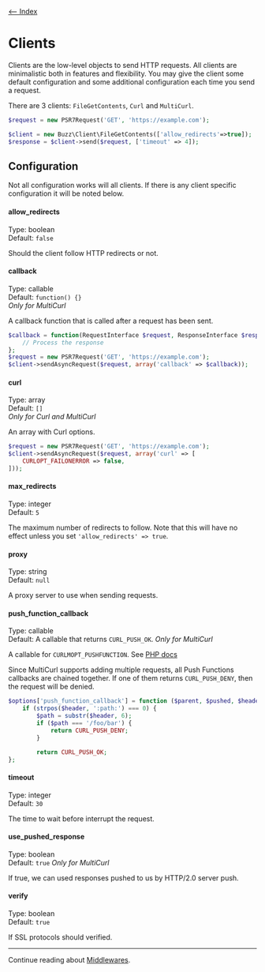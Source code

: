 [<-- Index](/doc/index.md)

# Clients

Clients are the low-level objects to send HTTP requests. All clients are minimalistic both in 
features and flexibility. You may give the client some default configuration and some additional 
configuration each time you send a request. 

There are 3 clients: `FileGetContents`, `Curl` and `MultiCurl`. 

```php
$request = new PSR7Request('GET', 'https://example.com');

$client = new Buzz\Client\FileGetContents(['allow_redirects'=>true]);
$response = $client->send($request, ['timeout' => 4]);
```

## Configuration

Not all configuration works will all clients. If there is any client specific configuration it 
will be noted below. 

#### allow_redirects

Type: boolean<br>
Default: `false`

Should the client follow HTTP redirects or not. 

#### callback

Type: callable<br>
Default: `function() {}`<br>
*Only for MultiCurl*

A callback function that is called after a request has been sent. 

```php
$callback = function(RequestInterface $request, ResponseInterface $response = null, ClientException $exception = null) {
    // Process the response
};
$request = new PSR7Request('GET', 'https://example.com');
$client->sendAsyncRequest($request, array('callback' => $callback));
```

#### curl

Type: array<br>
Default: `[]`<br>
*Only for Curl and MultiCurl*

An array with Curl options. 

```php
$request = new PSR7Request('GET', 'https://example.com');
$client->sendAsyncRequest($request, array('curl' => [
    CURLOPT_FAILONERROR => false,
]));
```

#### max_redirects

Type: integer<br>
Default: `5`

The maximum number of redirects to follow. Note that this will have no effect unless you set
`'allow_redirects' => true`.

#### proxy

Type: string<br>
Default: `null`

A proxy server to use when sending requests. 

#### push_function_callback

Type: callable<br>
Default: A callable that returns `CURL_PUSH_OK`.
*Only for MultiCurl*

A callable for `CURLMOPT_PUSHFUNCTION`. See [PHP docs](http://php.net/manual/en/function.curl-multi-setopt.php) 

Since MultiCurl supports adding multiple requests, all Push Functions callbacks are
chained together. If one of them returns `CURL_PUSH_DENY`, then the request will be denied. 

```php
$options['push_function_callback'] = function ($parent, $pushed, $headers) {
    if (strpos($header, ':path:') === 0) {
        $path = substr($header, 6);
        if ($path === '/foo/bar') {
            return CURL_PUSH_DENY;
        }

        return CURL_PUSH_OK;
};
```

#### timeout

Type: integer<br>
Default: `30`

The time to wait before interrupt the request. 

#### use_pushed_response

Type: boolean<br>
Default: `true`
*Only for MultiCurl*

If true, we can used responses pushed to us by HTTP/2.0 server push. 

#### verify

Type: boolean<br>
Default: `true`

If SSL protocols should verified. 

---

Continue reading about [Middlewares](/doc/middlewares.md).
